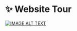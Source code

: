 # ✨ Website Tour

[![IMAGE ALT TEXT](http://img.youtube.com/vi/HiIRRsicOnw/0.jpg)](https://www.youtube.com/watch?v=HiIRRsicOnw)
